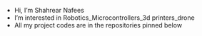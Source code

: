 - Hi, I’m Shahrear Nafees
- I’m interested in Robotics_Microcontrollers_3d printers_drone
- All my project codes are in the repositories pinned below

<!--
**Nafees462003/Nafees462003** is a ✨ _special_ ✨ repository because its `README.md` (this file) appears on your GitHub profile.

Here are some ideas to get you started:

- 🔭 I’m currently working on ...
- 🌱 I’m currently learning ...
- 👯 I’m looking to collaborate on ...
- 🤔 I’m looking for help with ...
- 💬 Ask me about ...
- 📫 How to reach me: ...
- 😄 Pronouns: ...
- ⚡ Fun fact: ...
-->

